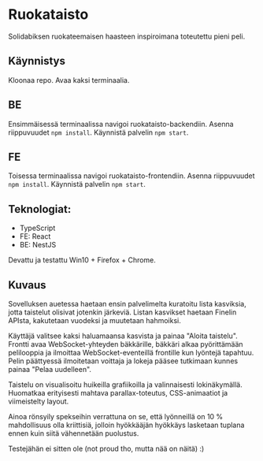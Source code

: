 # Ruokataisto

Solidabiksen ruokateemaisen haasteen inspiroimana toteutettu pieni peli.

## Käynnistys

Kloonaa repo.
Avaa kaksi terminaalia.

## BE

Ensimmäisessä terminaalissa navigoi ruokataisto-backendiin. Asenna riippuvuudet `npm install`. Käynnistä palvelin `npm start`.

## FE

Toisessa terminaalissa navigoi ruokataisto-frontendiin. Asenna riippuvuudet `npm install`. Käynnistä palvelin `npm start`.

## Teknologiat:

- TypeScript
- FE: React
- BE: NestJS

Devattu ja testattu Win10 + Firefox + Chrome.

## Kuvaus

Sovelluksen auetessa haetaan ensin palvelimelta kuratoitu lista kasviksia, jotta taistelut olisivat jotenkin järkeviä.
Listan kasvikset haetaan Finelin APIsta, kakutetaan vuodeksi ja muutetaan hahmoiksi.

Käyttäjä valitsee kaksi haluamaansa kasvista ja painaa "Aloita taistelu".
Frontti avaa WebSocket-yhteyden bäkkärille, bäkkäri alkaa pyörittämään pelilooppia ja ilmoittaa WebSocket-eventeillä
frontille kun lyöntejä tapahtuu. Pelin päättyessä ilmoitetaan voittaja ja lokeja pääsee tutkimaan kunnes painaa "Pelaa uudelleen".

Taistelu on visualisoitu huikeilla grafiikoilla ja valinnaisesti lokinäkymällä. Huomatkaa erityisesti mahtava parallax-toteutus,
CSS-animaatiot ja viimeistelty layout.

Ainoa rönsyily spekseihin verrattuna on se, että lyönneillä on 10 % mahdollisuus olla kriittisiä, jolloin hyökkääjän hyökkäys lasketaan tuplana ennen kuin siitä vähennetään puolustus.

Testejähän ei sitten ole (not proud tho, mutta nää on näitä) :)

